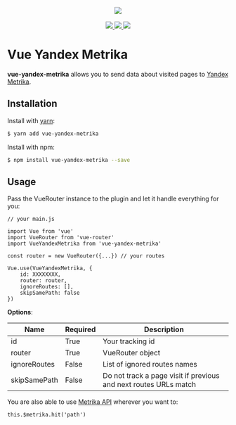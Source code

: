 <p align="center">
    <img src="https://i.imgur.com/iu7VdZ7.png" />
    <br>
    <br>
    <a href="https://badge.fury.io/js/vue-yandex-metrika">
        <img src="https://badge.fury.io/js/vue-yandex-metrika.svg" />
    </a>
    <a href="https://www.npmjs.com/package/vue-yandex-metrika">
        <img src="https://img.shields.io/npm/dm/vue-yandex-metrika.svg" />
    </a>
    <a href="https://travis-ci.org/vchaptsev/vue-yandex-metrika">
        <img src="https://travis-ci.org/vchaptsev/vue-yandex-metrika.svg?branch=master" />
    </a>
</p>


# Vue Yandex Metrika

**vue-yandex-metrika** allows you to send data about visited pages to [Yandex Metrika](https://metrika.yandex.ru).

## Installation

Install with [yarn](https://yarnpkg.com):

  ```bash
  $ yarn add vue-yandex-metrika
  ```

Install with npm:

  ```bash
  $ npm install vue-yandex-metrika --save
  ```


## Usage

Pass the VueRouter instance to the plugin and let it handle everything for you:

    // your main.js

    import Vue from 'vue'
    import VueRouter from 'vue-router'
    import VueYandexMetrika from 'vue-yandex-metrika'

    const router = new VueRouter({...}) // your routes                         

    Vue.use(VueYandexMetrika, {
        id: XXXXXXXX,
        router: router,
        ignoreRoutes: [],
        skipSamePath: false
    })



**Options**:

| Name                | Required   | Description                                                       |
| ------------------- | ---------- | ----------------------------------------------------------------- |
| id                  | True       | Your tracking id                                                  |
| router              | True       | VueRouter object                                                  |  
| ignoreRoutes        | False      | List of ignored routes names                                      |
| skipSamePath        | False      | Do not track a page visit if previous and next routes URLs match  |


You are also able to use [Metrika API](https://yandex.ru/support/metrika/objects/method-reference.html) wherever you want to:

    this.$metrika.hit('path')
